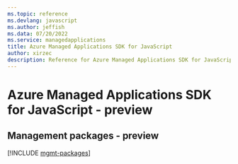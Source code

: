 ```yaml
---
ms.topic: reference
ms.devlang: javascript
ms.author: jeffish
ms.data: 07/20/2022
ms.service: managedapplications
title: Azure Managed Applications SDK for JavaScript
author: xirzec
description: Reference for Azure Managed Applications SDK for JavaScript
---
```

# Azure Managed Applications SDK for JavaScript - preview

## Management packages - preview
[!INCLUDE [mgmt-packages](managed-applications-mgmt-index.md)]
